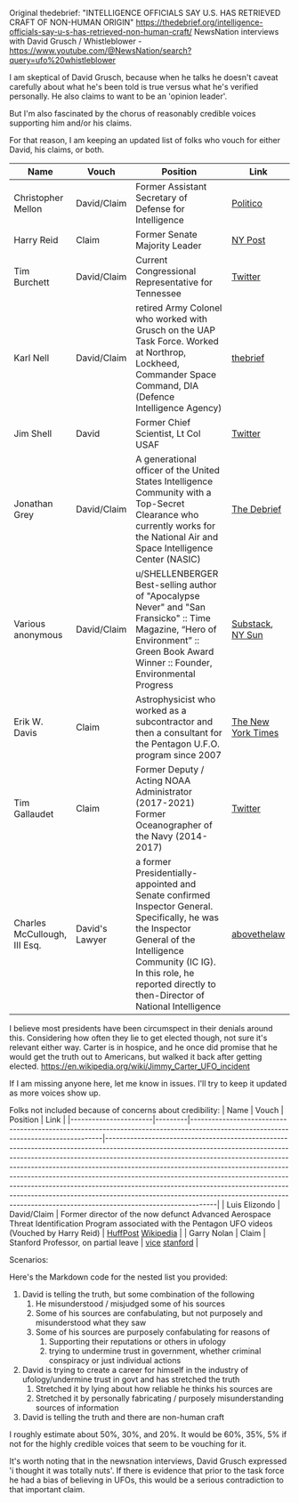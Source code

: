 Original thedebrief:  "INTELLIGENCE OFFICIALS SAY U.S. HAS RETRIEVED CRAFT OF NON-HUMAN ORIGIN"  https://thedebrief.org/intelligence-officials-say-u-s-has-retrieved-non-human-craft/
NewsNation interviews with David Grusch / Whistleblower - https://www.youtube.com/@NewsNation/search?query=ufo%20whistleblower


I am skeptical of David Grusch, because when he talks he doesn't caveat carefully about what he's been told is true versus what he's verified personally.  He also claims to want to be an 'opinion leader'.  

But I'm also fascinated by the chorus of reasonably credible voices supporting him and/or his claims.  

For that reason, I am keeping an updated list of folks who vouch for either David, his claims, or both.

| Name                  | Vouch   | Position                                                                                                                          | Link                                                                                                                                                                                                                                                                                                                                                                                                                                                                                                                                                                                                                                                           |
|-----------------------|---------|-----------------------------------------------------------------------------------------------------------------------------------|-------------------------------------------------------------------------------------------------------------------------------------------------------------------------------------------------------------------------------------------------------------------------------------------------------------------------------------------------------------------------------------------------------------------------------------------------------------------------------------------------------------------------------------------------------------------------------------------------|
| Christopher Mellon    | David/Claim | Former Assistant Secretary of Defense for Intelligence                                                                              | [Politico](https://www.politico.com/news/magazine/2023/06/03/ufo-crash-materials-intelligence-00100077)                                                                                                                                                                                                                                                                                                                                                                                                                                                                                                |
| Harry Reid            | Claim   | Former Senate Majority Leader                                                                                                     | [NY Post](https://nypost.com/2021/04/30/former-sen-harry-reid-thinks-lockheed-martin-may-have-ufo-fragments/)                                                                                                                                                                                                                                                                                                                                                                                                                                                                                          |
| Tim Burchett          | David/Claim | Current Congressional Representative for Tennessee                                                                                 | [Twitter](https://twitter.com/HighPeaks77/status/1666772506206666753)                                                                                                                                                                                                                                                                                                                                                                                                                                                          |
| Karl Nell          | David/Claim |  retired Army Colonel who worked with Grusch on the UAP Task Force.  Worked at Northrop, Lockheed, Commander Space Command, DIA (Defence Intelligence Agency)   | [thebrief](https://thedebrief.org/intelligence-officials-say-u-s-has-retrieved-non-human-craft/)               |
| Jim Shell             | David   | Former Chief Scientist, Lt Col USAF                                                                                               | [Twitter](https://twitter.com/paulsanderson/status/1666158302483595264)                                                                                                                                                                                                                                                                                                                                                                                                                                                           |
| Jonathan Grey         | David/Claim | A generational officer of the United States Intelligence Community with a Top-Secret Clearance who currently works for the National Air and Space Intelligence Center (NASIC)                      | [The Debrief](https://thedebrief.org/intelligence-officials-say-u-s-has-retrieved-non-human-craft/)                                                                                                                                                                                                                                                                                                                                                                                                                                     |
| Various anonymous     | David/Claim | u/SHELLENBERGER Best-selling author of "Apocalypse Never" and "San Fransicko" :: Time Magazine, “Hero of Environment” :: Green Book Award Winner :: Founder, Environmental Progress                | [Substack](https://public.substack.com/p/us-has-12-or-more-alien-space-craft), [NY Sun](https://www.nysun.com/article/more-sources-step-up-to-buttress-whistleblower-claims-that-america-is-hiding-alien-spacecraft)                                                                                                                                                                                                                                                                                                                         |
| Erik W. Davis         | Claim   | Astrophysicist who worked as a subcontractor and then a consultant for the Pentagon U.F.O. program since 2007                       | [The New York Times](https://www.nytimes.com/2020/07/23/us/politics/pentagon-ufo-harry-reid-navy.html)                                                                                                                                                                                                                                                                                                                                                                                                                                        |
| Tim Gallaudet    |  Claim       | Former Deputy / Acting NOAA Administrator (2017-2021) Former Oceanographer of the Navy (2014-2017)                                                  |   [Twitter ](https://twitter.com/GallaudetTim/status/1665736713556115459)                                                                                                                                                                                                                                                                                                                                                                                                                                                                                                                                                                                             |
| Charles McCullough, III Esq.  |  David's Lawyer | a former Presidentially-appointed and Senate confirmed Inspector General. Specifically, he was the Inspector General of the Intelligence Community (IC IG). In this role, he reported directly to then-Director of National Intelligence  | [abovethelaw](https://abovethelaw.com/2023/06/serious-fed-unafraid-of-legal-jeopardy-in-claim-of-recovered-alien-craft-government-ufo-coverup/)|

I believe most presidents have been circumspect in their denials around this.  Considering how often they lie to get elected though, not sure it's relevant either way. Carter is in hospice, and he once did promise that he would get the truth out to Americans, but walked it back after getting elected. https://en.wikipedia.org/wiki/Jimmy_Carter_UFO_incident

If I am missing anyone here, let me know in issues.  I'll try to keep it updated as more voices show up.


Folks not included because of concerns about credibility:
| Name                  | Vouch   | Position                                                                                                                          | Link                                                                                                                                                                                                                                                                                                                                                                                                                                                                                                                                                                                                                                                           |
|-----------------------|---------|-----------------------------------------------------------------------------------------------------------------------------------|-------------------------------------------------------------------------------------------------------------------------------------------------------------------------------------------------------------------------------------------------------------------------------------------------------------------------------------------------------------------------------------------------------------------------------------------------------------------------------------------------------------------------------------------------------------------------------------------------|
| Luis Elizondo         | David/Claim | Former director of the now defunct Advanced Aerospace Threat Identification Program associated with the Pentagon UFO videos (Vouched by Harry Reid)            | [HuffPost](https://www.huffpost.com/entry/luis-elizondo-ufo-pentagon_n_5a388debe4b0860bf4aa9a9d)  [Wikipedia](https://en.wikipedia.org/wiki/Luis_Elizondo)                                                                                                                                                                                                                                                                                                                                                                                                                                |
| Garry Nolan     | Claim | Stanford Professor, on partial leave | [vice](https://www.vice.com/en/article/n7nzkq/stanford-professor-garry-nolan-analyzing-anomalous-materials-from-ufo-crashes) [stanford](https://profiles.stanford.edu/garry-nolan) |

Scenarios:

Here's the Markdown code for the nested list you provided:

1. David is telling the truth, but some combination of the following
   1. He misunderstood / misjudged some of his sources
   2. Some of his sources are confabulating, but not purposely and misunderstood what they saw
   3. Some of his sources are purposely confabulating for reasons of
      1. Supporting their reputations or others in ufology
      2. trying to undermine trust in government, whether criminal conspiracy or just individual actions
2. David is trying to create a career for himself in the industry of ufology/undermine trust in govt and has stretched the truth
   1. Stretched it by lying about how reliable he thinks his sources are
   2. Stretched it by personally fabricating / purposely misunderstanding sources of information
3. David is telling the truth and there are non-human craft

I roughly estimate about 50%, 30%, and 20%. It would be 60%, 35%, 5% if not for the highly credible voices that seem to be vouching for it.

It's worth noting that in the newsnation interviews, David Grusch expressed 'i thought it was totally nuts'.  If there is evidence that prior to the task force he had a bias of believing in UFOs, this would be a serious contradiction to that important claim.
